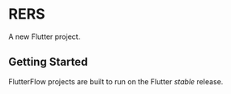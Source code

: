 # RERS

A new Flutter project.

## Getting Started

FlutterFlow projects are built to run on the Flutter _stable_ release.
